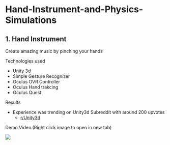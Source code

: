 # Hand-Instrument-and-Physics-Simulations

## 1. Hand Instrument

Create amazing music by pinching your hands

Technologies used
* Unity 3d
* Simple Gesture Recognizer
* Oculus OVR Controller
* Oculus Hand trakcing
* Oculus Quest

Results
* Experience was trending on Unity3d Subreddit with around 200 upvotes
  * [r/Unity3d](https://www.reddit.com/r/Unity3D/comments/ksvns7/turning_my_hands_into_an_instrument_with_hand/)



Demo Video (Right click image to open in new tab)

[![](http://img.youtube.com/vi/8fjA24pFIME/0.jpg)](http://www.youtube.com/watch?v=8fjA24pFIME "")



